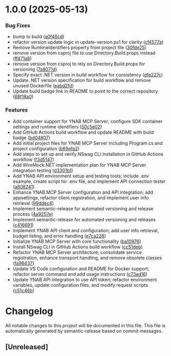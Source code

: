 # 1.0.0 (2025-05-13)


### Bug Fixes

* bump to build ([a0f46cd](https://github.com/ChuckBryan/ynabmcpserver/commit/a0f46cd6b025bf48dadf729d9549460b3704bed0))
* refactor version update logic in update-version.ps1 for clarity ([cf4577a](https://github.com/ChuckBryan/ynabmcpserver/commit/cf4577aeea0f99f9fecd3391a9e67be237a1050e))
* Remove RuntimeIdentifiers property from project file ([30fde25](https://github.com/ChuckBryan/ynabmcpserver/commit/30fde250c15d8549a2a19e07153c18be27eff54c))
* remove version from csproj file to use Directory.Build.props instead ([ff471a8](https://github.com/ChuckBryan/ynabmcpserver/commit/ff471a88fc235cf559e06400436cf5f300ffb418))
* remove version from csproj to rely on Directory.Build.props for versioning ([7a8071d](https://github.com/ChuckBryan/ynabmcpserver/commit/7a8071d5bca13997ef4ff70a394d23d42a9f2d04))
* Specify exact .NET version in build workflow for consistency ([dfe227c](https://github.com/ChuckBryan/ynabmcpserver/commit/dfe227c5a2d691fd5f1d59083fda668f88775d7e))
* Update .NET version specification for build workflow and remove unused Dockerfile ([eabd2fd](https://github.com/ChuckBryan/ynabmcpserver/commit/eabd2fd13632ab47e8926d3894f2f078116d47f1))
* Update build badge link in README to point to the correct repository ([68f18a0](https://github.com/ChuckBryan/ynabmcpserver/commit/68f18a059bd4627bce71ad8d1e0f8353f5ec563a))


### Features

* Add container support for YNAB MCP Server; configure SDK container settings and runtime identifiers ([50c5e02](https://github.com/ChuckBryan/ynabmcpserver/commit/50c5e0280e5d840e9842729659186535131310d4))
* Add GitHub Actions build workflow and update README with build badge ([bd04807](https://github.com/ChuckBryan/ynabmcpserver/commit/bd04807a35d562046f4c06d687221103d93b95bc))
* Add initial project files for YNAB MCP Server including Program.cs and project configuration ([b69efa2](https://github.com/ChuckBryan/ynabmcpserver/commit/b69efa2c2b61cb12e5f73ef50878cea6138fe02e))
* Add steps to set up and verify NSwag CLI installation in GitHub Actions workflow ([f3d5147](https://github.com/ChuckBryan/ynabmcpserver/commit/f3d5147eee0ff7ac3c1d8063e2bef84177da3f8a))
* Add WireMock.NET implementation plan for YNAB MCP Server integration testing ([d3301b1](https://github.com/ChuckBryan/ynabmcpserver/commit/d3301b1ed2edf97f218850352ce36a6b2a50ff45))
* Add YNAB API environment setup and testing tools; include .env example, create script for .env file, and implement API connection tester ([a808241](https://github.com/ChuckBryan/ynabmcpserver/commit/a80824138cc35e30e510c69819944237bd1975f7))
* Enhance YNAB MCP Server configuration and API integration; add appsettings, refactor client registration, and implement user info retrieval ([99ddec4](https://github.com/ChuckBryan/ynabmcpserver/commit/99ddec4d340d3f2109f81af5f468c58686ed0a2e))
* Implement semantic-release for automated versioning and release process ([4a9257e](https://github.com/ChuckBryan/ynabmcpserver/commit/4a9257eed4da334ab0722f22dcba50cd060ee17e))
* Implement semantic-release for automated versioning and releases ([c416691](https://github.com/ChuckBryan/ynabmcpserver/commit/c41669177ce9b070c9928e5b1677c4c0bdae5d37))
* Implement YNAB API client and configuration; add user info retrieval, budget listing, and error handling ([e7ca228](https://github.com/ChuckBryan/ynabmcpserver/commit/e7ca2285ad23b97fcb18dda49cf494b355cbb944))
* Initialize YNAB MCP Server with core functionality ([ba10976](https://github.com/ChuckBryan/ynabmcpserver/commit/ba109760ad821dbb1e9be7878349abe8ac7e2ce7))
* Install NSwag CLI in GitHub Actions build workflow ([cc51deb](https://github.com/ChuckBryan/ynabmcpserver/commit/cc51deba70ed2b9833a08a177fed0de18040d840))
* Refactor YNAB MCP Server architecture; consolidate service registration, enhance transport handling, and remove obsolete classes ([fa96437](https://github.com/ChuckBryan/ynabmcpserver/commit/fa96437bfc8dbc2344b0791721b554d6eaa75015))
* Update VS Code configuration and README for Docker support; refactor server command and add usage instructions ([c73ad16](https://github.com/ChuckBryan/ynabmcpserver/commit/c73ad167a156e7cc7fc56fc3bebb596cfebcd683))
* Update YNAB API integration to use API token; refactor environment variables, update configuration files, and modify request scripts ([c51c46b](https://github.com/ChuckBryan/ynabmcpserver/commit/c51c46bff79e735680ea4bbae918028c6728c29b))

# Changelog

All notable changes to this project will be documented in this file. This file is automatically generated by semantic-release based on commit messages.

## [Unreleased]
